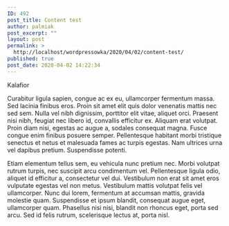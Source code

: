 ```yaml
---
ID: 492
post_title: Content test
author: palmiak
post_excerpt: ""
layout: post
permalink: >
  http://localhost/wordpressowka/2020/04/02/content-test/
published: true
post_date: 2020-04-02 14:22:34
---
```

<!-- wp:paragraph -->
<p>Kalafior</p>
<!-- /wp:paragraph -->

<!-- wp:more {"noTeaser":true} -->
<!--more-->
<!--noteaser-->
<!-- /wp:more -->

<!-- wp:paragraph -->
<p>Curabitur ligula sapien, congue ac ex eu, ullamcorper fermentum massa. Sed lacinia finibus eros. Proin sit amet elit quis dolor venenatis mattis nec sed sem. Nulla vel nibh dignissim, porttitor elit vitae, aliquet orci. Praesent nisi nibh, feugiat nec libero id, convallis efficitur ex. Aliquam erat volutpat. Proin diam nisi, egestas ac augue a, sodales consequat magna. Fusce congue enim finibus posuere semper. Pellentesque habitant morbi tristique senectus et netus et malesuada fames ac turpis egestas. Nam ultrices urna vel dapibus pretium. Suspendisse potenti.</p>
<!-- /wp:paragraph -->

<!-- wp:paragraph -->
<p>Etiam elementum tellus sem, eu vehicula nunc pretium nec. Morbi volutpat rutrum turpis, nec suscipit arcu condimentum vel. Pellentesque ligula odio, aliquet id efficitur a, consectetur vel dui. Vestibulum non erat sit amet eros vulputate egestas vel non metus. Vestibulum mattis volutpat felis vel ullamcorper. Nunc dui lorem, fermentum at accumsan mattis, gravida molestie quam. Suspendisse et ipsum blandit, consequat augue eget, ullamcorper quam. Phasellus nisi nisi, blandit non rhoncus eget, porta sed arcu. Sed id felis rutrum, scelerisque lectus at, porta nisl.</p>
<!-- /wp:paragraph -->